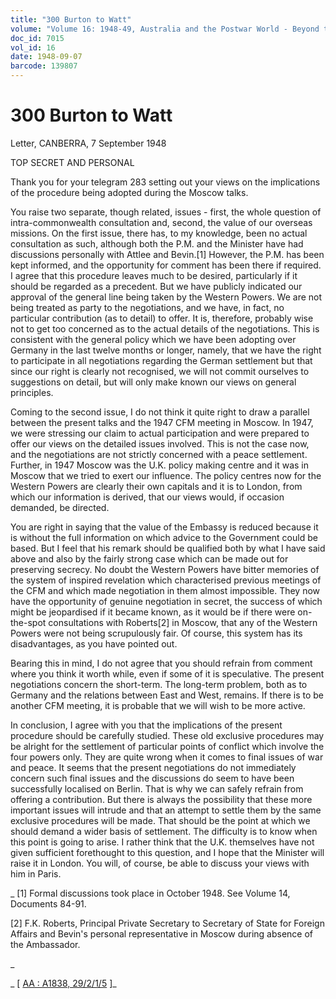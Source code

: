 ```yaml
---
title: "300 Burton to Watt"
volume: "Volume 16: 1948-49, Australia and the Postwar World - Beyond the Region"
doc_id: 7015
vol_id: 16
date: 1948-09-07
barcode: 139807
---
```


# 300 Burton to Watt

Letter, CANBERRA, 7 September 1948

TOP SECRET AND PERSONAL

Thank you for your telegram 283 setting out your views on the implications of the procedure being adopted during the Moscow talks.

You raise two separate, though related, issues - first, the whole question of intra-commonwealth consultation and, second, the value of our overseas missions. On the first issue, there has, to my knowledge, been no actual consultation as such, although both the P.M. and the Minister have had discussions personally with Attlee and Bevin.[1] However, the P.M. has been kept informed, and the opportunity for comment has been there if required. I agree that this procedure leaves much to be desired, particularly if it should be regarded as a precedent. But we have publicly indicated our approval of the general line being taken by the Western Powers. We are not being treated as party to the negotiations, and we have, in fact, no particular contribution (as to detail) to offer. It is, therefore, probably wise not to get too concerned as to the actual details of the negotiations. This is consistent with the general policy which we have been adopting over Germany in the last twelve months or longer, namely, that we have the right to participate in all negotiations regarding the German settlement but that since our right is clearly not recognised, we will not commit ourselves to suggestions on detail, but will only make known our views on general principles.

Coming to the second issue, I do not think it quite right to draw a parallel between the present talks and the 1947 CFM meeting in Moscow. In 1947, we were stressing our claim to actual participation and were prepared to offer our views on the detailed issues involved. This is not the case now, and the negotiations are not strictly concerned with a peace settlement. Further, in 1947 Moscow was the U.K. policy making centre and it was in Moscow that we tried to exert our influence. The policy centres now for the Western Powers are clearly their own capitals and it is to London, from which our information is derived, that our views would, if occasion demanded, be directed.

You are right in saying that the value of the Embassy is reduced because it is without the full information on which advice to the Government could be based. But I feel that his remark should be qualified both by what I have said above and also by the fairly strong case which can be made out for preserving secrecy. No doubt the Western Powers have bitter memories of the system of inspired revelation which characterised previous meetings of the CFM and which made negotiation in them almost impossible. They now have the opportunity of genuine negotiation in secret, the success of which might be jeopardised if it became known, as it would be if there were on-the-spot consultations with Roberts[2] in Moscow, that any of the Western Powers were not being scrupulously fair. Of course, this system has its disadvantages, as you have pointed out.

Bearing this in mind, I do not agree that you should refrain from comment where you think it worth while, even if some of it is speculative. The present negotiations concern the short-term. The long-term problem, both as to Germany and the relations between East and West, remains. If there is to be another CFM meeting, it is probable that we will wish to be more active.

In conclusion, I agree with you that the implications of the present procedure should be carefully studied. These old exclusive procedures may be alright for the settlement of particular points of conflict which involve the four powers only. They are quite wrong when it comes to final issues of war and peace. It seems that the present negotiations do not immediately concern such final issues and the discussions do seem to have been successfully localised on Berlin. That is why we can safely refrain from offering a contribution. But there is always the possibility that these more important issues will intrude and that an attempt to settle them by the same exclusive procedures will be made. That should be the point at which we should demand a wider basis of settlement. The difficulty is to know when this point is going to arise. I rather think that the U.K. themselves have not given sufficient forethought to this question, and I hope that the Minister will raise it in London. You will, of course, be able to discuss your views with him in Paris.

_ [1] Formal discussions took place in October 1948. See Volume 14, Documents 84-91.

[2] F.K. Roberts, Principal Private Secretary to Secretary of State for Foreign Affairs and Bevin's personal representative in Moscow during absence of the Ambassador.

_

_ [ [AA : A1838, 29/2/1/5](http://www.naa.gov.au/cgi-bin/Search?O=I&Number=139807) ]_
